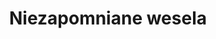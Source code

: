 ---
layout: "pages/svatby.njk"

title: 'Niezapomniane wesela'
description: 'Przeżyj wymarzone wesele w Chateau Orlice. Romantyczne wnętrza, pierwszorzędna obsługa i magiczne otoczenie Gór Orlickich na Twój wielki dzień.'
permalink: 'pl/svatby/'

eleventyNavigation:
  key: Wesela
  order: 500


landing:
  breadcrumbsHome: Strona główna
  breadcrumbsCurrent: Wesela

  heading: Niezapomniane wesela

  mouseIconAlt: Ikona myszki komputerowej

  imageUrl: /assets/images/weddings/weddings-1.jpg
  imageAlt: Brama weselna na dziedzińcu Chateau Orlice


weddings:
  topper: Restauracja
  heading: Powiedzcie sobie „tak” w Chateau Orlice

  imageUrl: /assets/images/weddings/weddings-2.jpg
  imageAlt: Bar weselny na łódce w jeziorze przy Chateau Orlice

  paragraphs:
    - text: U nas marzenia stają się rzeczywistością. Historyczna twierdza, dziedziniec zamkowy i otaczająca przyroda tworzą magiczną scenerię dla jednego z najważniejszych dni w życiu. Niezależnie od tego, czy marzycie o romantycznej ceremonii pod gołym niebem nad stawem, uroczystym przyjęciu w sali kolumnowej, czy kameralnym spotkaniu w salonie myśliwskim, każde miejsce ma swoją niepowtarzalną atmosferę i elegancję.

    - text: Nasze pomieszczenia mogą pomieścić zarówno małe, jak i duże wesela – teren zewnętrzny do 150 gości, poszczególne sale 40–50 osób. Wspólnie z Państwem stworzymy wesele dokładnie według Państwa wyobrażeń – z troską, gustem i dbałością o szczegóły.

    - text: Chateau Orlice to nie tylko miejsce. To doświadczenie, którego ani Państwo, ani Państwa goście nie zapomną.


serviceInfo:
  heading: Wszystko dla Twojego wymarzonego ślubu
  text: Planujesz swój ślub? W Chateau Orlice znajdziesz wszystko, czego pragniesz – w jednym miejscu. Oferujemy stylowe zakwaterowanie dla Ciebie i Twoich gości, romantyczne miejsca na ceremonię, uroczyste przyjęcie z pierwszorzędną kuchnią oraz przestrzeń na wieczorną zabawę. Nie brakuje również wellness dla doskonałego relaksu i magicznej scenerii dla niezapomnianych zdjęć ślubnych.

  items:
    - title: Bankiet

      imageUrl: /assets/images/weddings/services/wedding-feast.jpg
      imageAlt: Przyjęcie weselne w Chateau Orlice

    - title: Ceremonia

      imageUrl: /assets/images/weddings/services/wedding-ceremony.jpg
      imageAlt: Ceremonia ślubna w Chateau Orlice

    - title: Koordynacja

      imageUrl: /assets/images/weddings/services/wedding-coordination.jpg
      imageAlt: Koordynacja ślubna w Chateau Orlice

  backgroundAlt: Tło z grafiką Chateau Orlice


contactForm:
  topper: Formularz zapytania
  heading: Niezobowiązujące zapytanie

  firstName: Imię
  lastName: Nazwisko
  email: Adres e-mail
  phone: Telefon
  yourMessage: Twoja wiadomość

  bySendingYouAgreeWith: Wysyłając wiadomość, wyrażasz zgodę na
  privacyPolicy: przetwarzanie danych osobowych

  submit: Wyślij
---